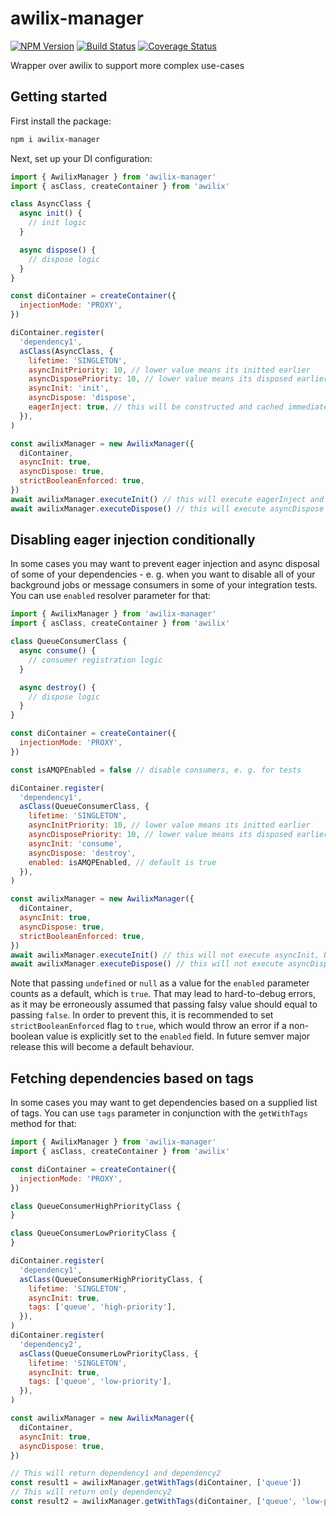 # awilix-manager

[![NPM Version](https://img.shields.io/npm/v/awilix-manager.svg)](https://npmjs.org/package/awilix-manager)
[![Build Status](https://github.com/kibertoad/awilix-manager/workflows/ci/badge.svg)](https://github.com/kibertoad/awilix-manager/actions)
[![Coverage Status](https://coveralls.io/repos/kibertoad/awilix-manager/badge.svg?branch=main)](https://coveralls.io/r/kibertoad/awilix-manager?branch=main)

Wrapper over awilix to support more complex use-cases

## Getting started

First install the package:

```bash
npm i awilix-manager
```

Next, set up your DI configuration:

```js
import { AwilixManager } from 'awilix-manager'
import { asClass, createContainer } from 'awilix'

class AsyncClass {
  async init() {
    // init logic
  }

  async dispose() {
    // dispose logic
  }
}

const diContainer = createContainer({
  injectionMode: 'PROXY',
})

diContainer.register(
  'dependency1',
  asClass(AsyncClass, {
    lifetime: 'SINGLETON',
    asyncInitPriority: 10, // lower value means its initted earlier
    asyncDisposePriority: 10, // lower value means its disposed earlier
    asyncInit: 'init',
    asyncDispose: 'dispose',
    eagerInject: true, // this will be constructed and cached immediately. Redundant for resolves with `asyncInit` parameter set, as that is always resolved eagerly. If a string is passed, then additional synchronous method will be invoked in addition to constructor on injection.
  }),
)

const awilixManager = new AwilixManager({
  diContainer,
  asyncInit: true,
  asyncDispose: true,
  strictBooleanEnforced: true,  
})
await awilixManager.executeInit() // this will execute eagerInject and asyncInit
await awilixManager.executeDispose() // this will execute asyncDispose
```

## Disabling eager injection conditionally

In some cases you may want to prevent eager injection and async disposal of some of your dependencies - e. g. when you want to disable all of your background jobs or message consumers in some of your integration tests.
You can use `enabled` resolver parameter for that:

```js
import { AwilixManager } from 'awilix-manager'
import { asClass, createContainer } from 'awilix'

class QueueConsumerClass {
  async consume() {
    // consumer registration logic
  }

  async destroy() {
    // dispose logic
  }
}

const diContainer = createContainer({
  injectionMode: 'PROXY',
})

const isAMQPEnabled = false // disable consumers, e. g. for tests

diContainer.register(
  'dependency1',
  asClass(QueueConsumerClass, {
    lifetime: 'SINGLETON',
    asyncInitPriority: 10, // lower value means its initted earlier
    asyncDisposePriority: 10, // lower value means its disposed earlier
    asyncInit: 'consume',
    asyncDispose: 'destroy',
    enabled: isAMQPEnabled, // default is true
  }),
)

const awilixManager = new AwilixManager({
  diContainer,
  asyncInit: true,
  asyncDispose: true,
  strictBooleanEnforced: true,    
})
await awilixManager.executeInit() // this will not execute asyncInit, because consumer is disabled
await awilixManager.executeDispose() // this will not execute asyncDispose, because consumer is disabled
```

Note that passing `undefined` or `null` as a value for the `enabled` parameter counts as a default, which is `true`. That may lead to hard-to-debug errors, as it may be erroneously assumed that passing falsy value should equal to passing `false`. In order to prevent this, it is recommended to set `strictBooleanEnforced` flag to `true`, which would throw an error if a non-boolean value is explicitly set to the `enabled` field. In future semver major release this will become a default behaviour.

## Fetching dependencies based on tags

In some cases you may want to get dependencies based on a supplied list of tags. 
You can use `tags` parameter in conjunction with the `getWithTags` method for that:

```js
import { AwilixManager } from 'awilix-manager'
import { asClass, createContainer } from 'awilix'

const diContainer = createContainer({
  injectionMode: 'PROXY',
})

class QueueConsumerHighPriorityClass {
}

class QueueConsumerLowPriorityClass {
}

diContainer.register(
  'dependency1',
  asClass(QueueConsumerHighPriorityClass, {
    lifetime: 'SINGLETON',
    asyncInit: true,
    tags: ['queue', 'high-priority'],
  }),
)
diContainer.register(
  'dependency2',
  asClass(QueueConsumerLowPriorityClass, {
    lifetime: 'SINGLETON',
    asyncInit: true,
    tags: ['queue', 'low-priority'],
  }),
)

const awilixManager = new AwilixManager({
  diContainer,
  asyncInit: true,
  asyncDispose: true,
})

// This will return dependency1 and dependency2
const result1 = awilixManager.getWithTags(diContainer, ['queue'])
// This will return only dependency2
const result2 = awilixManager.getWithTags(diContainer, ['queue', 'low-priority'])
```
